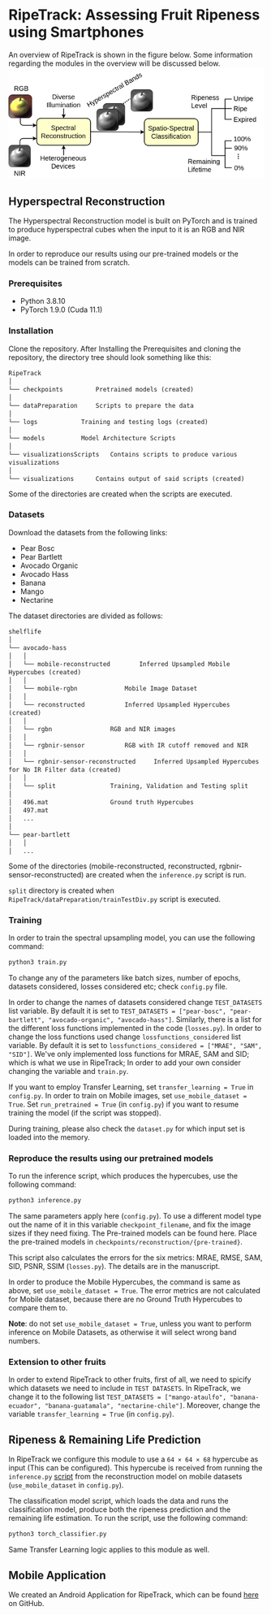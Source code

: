 # RipeTrack: Assessing Fruit Ripeness using Smartphones
An overview of RipeTrack is shown in the figure below. Some information regarding the modules in the overview will be discussed below.
![Overview](images/overview.png "Overview")

## Hyperspectral Reconstruction
The Hyperspectral Reconstruction model is built on PyTorch and is trained to produce hyperspectral cubes when the input to it is an RGB and NIR image.

In order to reproduce our results using our pre-trained models or the models can be trained from scratch.

### Prerequisites
- Python 3.8.10
- PyTorch 1.9.0 (Cuda 11.1)

### Installation
Clone the repository. After Installing the Prerequisites and cloning the repository, the directory tree should look something like this:

```
RipeTrack
│
└── checkpoints			Pretrained models (created)
│
└── dataPreparation		Scripts to prepare the data
│
└── logs			Training and testing logs (created)
│
└── models			Model Architecture Scripts
│
└── visualizationsScripts	Contains scripts to produce various visualizations
│
└── visualizations		Contains output of said scripts (created)
```

Some of the directories are created when the scripts are executed.

### Datasets
Download the datasets from the following links:

- Pear Bosc
- Pear Bartlett
- Avocado Organic
- Avocado Hass
- Banana
- Mango
- Nectarine

The dataset directories are divided as follows:

```
shelflife
│
└── avocado-hass
│	│
│	└── mobile-reconstructed		Inferred Upsampled Mobile Hypercubes (created)
│	│
│	└── mobile-rgbn				Mobile Image Dataset
│	│
│	└── reconstructed			Inferred Upsampled Hypercubes (created)
│	│
│	└── rgbn				RGB and NIR images
│	│
│	└── rgbnir-sensor			RGB with IR cutoff removed and NIR
│	│
│	└── rgbnir-sensor-reconstructed		Inferred Upsampled Hypercubes for No IR Filter data (created)
│	│
│	└── split				Training, Validation and Testing split
│
│	496.mat					Ground truth Hypercubes
│	497.mat
│	...
│
└── pear-bartlett
│	│
│	...
```

Some of the directories (mobile-reconstructed, reconstructed, rgbnir-sensor-reconstructed) are created when the `inference.py` script is run.

`split` directory is created when `RipeTrack/dataPreparation/trainTestDiv.py` script is executed.

### Training
In order to train the spectral upsampling model, you can use the following command:

```bash
python3 train.py
```

To change any of the parameters like batch sizes, number of epochs, datasets considered, losses considered etc; check `config.py` file.

In order to change the names of datasets considered change `TEST_DATASETS` list variable. By default it is set to `TEST_DATASETS = ["pear-bosc", "pear-bartlett", "avocado-organic", "avocado-hass"]`. Similarly, there is a list for the different loss functions implemented in the code (`losses.py`). In order to change the loss functions used change `lossfunctions_considered` list variable. By default it is set to `lossfunctions_considered = ["MRAE", "SAM", "SID"]`. We've only implemented loss functions for MRAE, SAM and SID; which is what we use in RipeTrack; In order to add your own consider changing the variable and `train.py`.

If you want to employ Transfer Learning, set `transfer_learning = True` in `config.py`. In order to train on Mobile images, set `use_mobile_dataset = True`. Set `run_pretrained = True` (in `config.py`) if you want to resume training the model (if the script was stopped).

During training, please also check the `dataset.py` for which input set is loaded into the memory.

### Reproduce the results using our pretrained models
To run the inference script, which produces the hypercubes, use the following command:

```bash
python3 inference.py
```

The same parameters apply here (`config.py`). To use a different model type out the name of it in this variable `checkpoint_filename`, and fix the image sizes if they need fixing. The Pre-trained models can be found here. Place the pre-trained models in `checkpoints/reconstruction/{pre-trained}`.

This script also calculates the errors for the six metrics: MRAE, RMSE, SAM, SID, PSNR, SSIM (`losses.py`). The details are in the manuscript.

In order to produce the Mobile Hypercubes, the command is same as above, set `use_mobile_dataset = True`. The error metrics are not calculated for Mobile dataset, because there are no Ground Truth Hypercubes to compare them to.

**Note**: do not set `use_mobile_dataset = True`, unless you want to perform inference on Mobile Datasets, as otherwise it will select wrong band numbers.

### Extension to other fruits
In order to extend RipeTrack to other fruits, first of all, we need to spicify which datasets we need to include in `TEST DATASETS`. In RipeTrack, we change it to the following list `TEST_DATASETS = ["mango-ataulfo", "banana-ecuador", "banana-guatamala", "nectarine-chile"]`. Moreover, change the variable `transfer_learning = True` (in `config.py`).

## Ripeness & Remaining Life Prediction
In RipeTrack we configure this module to use a `64 × 64 × 68` hypercube as input (This can be configured). This hypercube is received from running the `inference.py` [script](#reproduce-the-results-using-our-pretrained-models) from the reconstruction model on mobile datasets (`use_mobile_dataset` in `config.py`).

The classification model script, which loads the data and runs the classification model, produce both the ripeness prediction and the remaining life estimation. To run the script, use the following command:

```bash
python3 torch_classifier.py
```

Same Transfer Learning logic applies to this module as well.

## Mobile Application
We created an Android Application for RipeTrack, which can be found [here](https://github.com/ShahzaibWaseem/MobiSLP-Android) on GitHub.